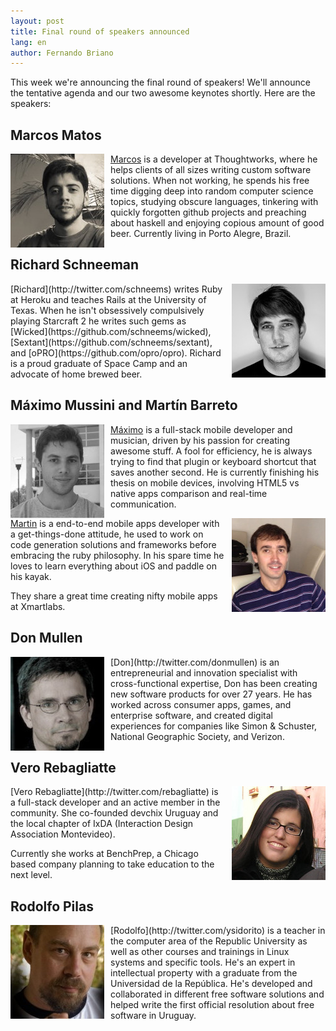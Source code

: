 ```yaml
---
layout: post
title: Final round of speakers announced
lang: en
author: Fernando Briano
---
```

This week we're announcing the final round of speakers! We'll announce the tentative agenda and our two awesome keynotes shortly. Here are the speakers:

## Marcos Matos

<img src="/media/img/speakers/marcos-matos.jpg" style="float:left; margin-right: 10px;" alt="Marcos Matos"/>[Marcos](http://twitter.com/marcosccm) is a developer at Thoughtworks, where he helps clients of all sizes writing custom software solutions. When not working, he spends his free time digging deep into random computer science topics, studying obscure languages, tinkering with quickly forgotten github projects  and preaching about haskell and enjoying copious amount of good beer. Currently living in Porto Alegre, Brazil.

## Richard Schneeman

<img src="/media/img/speakers/richard-schneeman.jpg" style="float:right; margin-left: 10px;" alt="Richard Schneeman"/>
[Richard](http://twitter.com/schneems) writes Ruby at Heroku and teaches Rails at the University of Texas. When he isn't obsessively compulsively playing Starcraft 2 he writes such gems as [Wicked](https://github.com/schneems/wicked), [Sextant](https://github.com/schneems/sextant), and [oPRO](https://github.com/opro/opro). Richard is a proud graduate of Space Camp and an advocate of home brewed beer.

## Máximo Mussini and Martín Barreto

<img src="/media/img/speakers/maximo-mussini.jpg" style="float:left; margin-right: 10px;" alt="Máximo Mussini"/>[Máximo](http://twitter.com/MaximoMussini) is a full-stack mobile developer and musician, driven by his passion for creating awesome stuff. A fool for efficiency, he is always trying to find that plugin or keyboard shortcut that saves another second. He is currently finishing his thesis on mobile devices, involving HTML5 vs native apps comparison and real-time communication.

<img src="/media/img/speakers/martin-barreto.jpg" style="float:right; margin-left: 10px;" alt="Martín Barreto"/>[Martin](http://twitter.com/mtnBarreto) is a end-to-end mobile apps developer with a get-things-done attitude, he used to work on code generation solutions and frameworks before embracing the ruby philosophy.
In his spare time he loves to learn everything about iOS and paddle on his kayak.

They share a great time creating nifty mobile apps at Xmartlabs.

## Don Mullen

<img src="/media/img/speakers/don-mullen.jpg" style="float:left; margin-right: 10px;" alt="Don Mullen"/>
[Don](http://twitter.com/donmullen) is an entrepreneurial and innovation specialist with cross-functional expertise, Don has been creating new software products for over 27 years. He has worked across consumer apps, games, and enterprise software, and created digital experiences for companies like Simon & Schuster, National Geographic Society, and Verizon.

## Vero Rebagliatte

<img src="/media/img/speakers/vero-rebagliatte.jpg" style="float:right; margin-left: 10px;" alt="Vero Rebagliatte"/>
[Vero Rebagliatte](http://twitter.com/rebagliatte) is a full-stack developer and an active member in the community. She co-founded devchix Uruguay and the local chapter of IxDA (Interaction Design Association Montevideo). 

Currently she works at BenchPrep, a Chicago based company planning to take education to the next level.

## Rodolfo Pilas

<img src="/media/img/speakers/rodolfo-pilas.jpg" style="float:left; margin-right: 10px;" alt="Rodolfo Pilas"/>
[Rodolfo](http://twitter.com/ysidorito) is a teacher in the computer area of the Republic University as well as other courses and trainings in Linux systems and specific tools. He's an expert in intellectual property with a graduate from the Universidad de la República. He's developed and collaborated in different free software solutions and helped write the first official resolution about free software in Uruguay.
